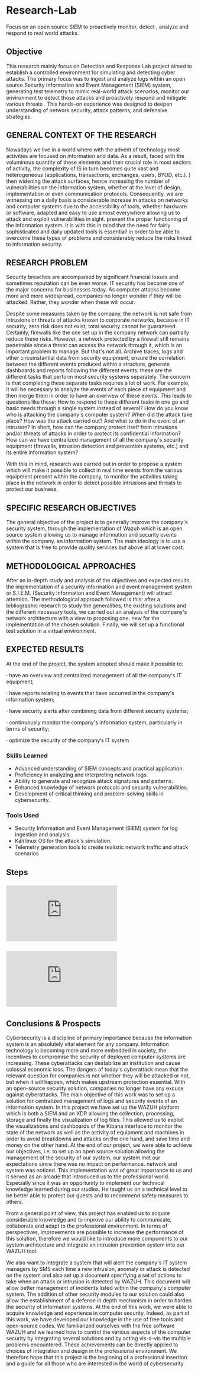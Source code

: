 # Research-Lab
Focus on an open source SIEM to proactively monitor, detect , analyze and respond to real world attacks.

## Objective

This research mainly focus on Detection and Response Lab project aimed to establish a controlled environment for simulating and detecting cyber attacks. The primary focus was to ingest and analyze logs within an open source  Security Information and Event Management (SIEM) system, generating test telemetry to mimic real-world attack scenarios, monitor our environment to detect those attacks and proactively respond and mitigate various threats . This hands-on experience was designed to deepen understanding of network security, attack patterns, and defensive strategies.

##  GENERAL CONTEXT OF THE RESEARCH

Nowadays we live in a world where with the advent of technology most activities are focused on information and data. As a result, faced with the voluminous quantity of these elements and their crucial role in most sectors of activity, the complexity of IS in turn becomes quite vast and heterogeneous (applications, transactions, exchanges, users, BYOD, etc.). ) then widening the attack surfaces, hence increasing the number of vulnerabilities on the information system, whether at the level of design, implementation or even communication protocols.
Consequently, we are witnessing on a daily basis a considerable increase in attacks on networks and computer systems due to the accessibility of tools, whether hardware or software, adapted and easy to use almost everywhere allowing us to attack and exploit vulnerabilities in sight. prevent the proper functioning of the information system. It is with this in mind that the need for fairly sophisticated and daily updated tools is essential! in order to be able to overcome these types of problems and considerably reduce the risks linked to information security.

## RESEARCH PROBLEM
Security breaches are accompanied by significant financial losses and sometimes reputation can be even worse. IT security has become one of the major concerns for businesses today. As computer attacks become more and more widespread, companies no longer wonder if they will be attacked. Rather, they wonder when these will occur.

Despite some measures taken by the company, the network is not safe from intrusions or threats of attacks known to corporate networks, because in IT security, zero risk does not exist; total security cannot be guaranteed. Certainly, firewalls like the one set up in the company network can partially reduce these risks. However, a network protected by a firewall still remains penetrable since a threat can access the network through it, which is an important problem to manage. But that's not all. Archive traces, logs and other circumstantial data from security equipment, ensure the correlation between the different events produced within a structure, generate dashboards and reports following the different events: these are the different tasks that perform most security systems separately. The concern is that completing these separate tasks requires a lot of work. For example, it will be necessary to analyze the events of each piece of equipment and then merge them in order to have an overview of these events. This leads to questions like these: How to respond to these different tasks in one go and basic needs through a single system instead of several? How do you know who is attacking the company's computer system? When did the attack take place? How was the attack carried out? And what to do in the event of an intrusion? In short, how can the company protect itself from intrusions and/or threats of attacks in order to protect its confidential information? How can we have centralized management of all the company's security equipment (firewalls, intrusion detection and prevention systems, etc.) and its entire information system?

With this in mind, research was carried out in order to propose a system which will make it possible to collect in real time events from the various equipment present within the company, to monitor the activities taking place in the network in order to detect possible intrusions and threats to protect our business.

## SPECIFIC RESEARCH OBJECTIVES

The general objective of the project is to generally improve the company's security system, through the implementation of Wazuh which is an open source system allowing us to manage information and security events within the company. an information system. The main ideology is to use a system that is free to provide quality services but above all at lower cost.



## METHODOLOGICAL APPROACHES

After an in-depth study and analysis of the objectives and expected results, the implementation of a security information and event management system or S.I.E.M. (Security Information and Event Management) will attract attention. The methodological approach followed is this: after a bibliographic research to study the generalities, the existing solutions and the different necessary tools, we carried out an analysis of the company's network architecture with a view to proposing one. new for the implementation of the chosen solution. Finally, we will set up a functional test solution in a virtual environment.

## EXPECTED RESULTS

At the end of the project, the system adopted should make it possible to:

· have an overview and centralized management of all the company's IT equipment;
 
· have reports relating to events that have occurred in the company's information system;

· have security alerts after combining data from different security systems;

· continuously monitor the company's information system, particularly in terms of security;

· optimize the security of the company’s IT system


### Skills Learned

- Advanced understanding of SIEM concepts and practical application.
- Proficiency in analyzing and interpreting network logs.
- Ability to generate and recognize attack signatures and patterns.
- Enhanced knowledge of network protocols and security vulnerabilities.
- Development of critical thinking and problem-solving skills in cybersecurity.

### Tools Used

- Security Information and Event Management (SIEM) system for log ingestion and analysis.
- Kali linux OS for the attack's simulation.
- Telemetry generation tools to create realistic network traffic and attack scenarios

  

## Steps

### ![DEPLOYMENT METHODS](https://github.com/yvesstan/Research-Lab/blob/main/DEPLOYMENT%20METHODS.pdf)
### ![USE CASES](https://github.com/yvesstan/Research-Lab/blob/main/USE%20%20CASES.pdf)

## Conclusions & Prospects
Cybersecurity is a discipline of primary importance because the information system is an absolutely vital element for any company.
Information technology is becoming more and more embedded in society, the incentives to compromise the security of deployed computer systems are increasing. These cyberattacks can destabilize an institution and cause colossal economic loss.
The dangers of today's cyberattack mean that the relevant question for companies is not whether they will be attacked or not, but when it will happen, which makes upstream protection essential. With an open-source security solution, companies no longer have any excuse against cyberattacks.
The main objective of this work was to set up a solution for centralized management of logs and security events of an information system.
In this project we have set up the WAZUH platform which is both a SIEM and an XDR allowing the collection, processing, storage and finally the visualization of log files. This allowed us to exploit the visualizations and dashboards of the Kibana interface to monitor the state of the network as well as the activity of equipment and machines in order to avoid breakdowns and attacks on the one hand, and save time and money on the other hand.
At the end of our project, we were able to achieve our objectives, i.e. to set up an open source solution allowing the management of the security of our system, our system met our expectations since there was no impact on performance. network and system was noticed.
This implementation was of great importance to us and it served as an arcade that introduced us to the professional world. Especially since it was an opportunity to implement our technical knowledge learned during our studies.
He taught us on a technical level to be better able to protect our guests and to recommend safety measures to others.

From a general point of view, this project has enabled us to acquire considerable knowledge and to improve our ability to communicate, collaborate and adapt to the professional environment.
In terms of perspectives, improvements are possible to increase the performance of this solution, therefore we would like to introduce more components to our system architecture and integrate an intrusion prevention system into our WAZUH tool.
 
We also want to integrate a system that will alert the company's IT system managers by SMS each time a new intrusion, anomaly or attack is detected on the system and also set up a document specifying a set of actions to take when an attack or intrusion is detected by WAZUH. This document will allow better management of incidents listed within the company's computer system.
The addition of other security modules to our solution could also allow the establishment of a defense in depth mechanism in order to harden the security of information systems.
At the end of this work, we were able to acquire knowledge and experience in computer security. Indeed, as part of this work, we have developed our knowledge in the use of free tools and open-source codes. We familiarized ourselves with the free software WAZUH and we learned how to control the various aspects of the computer security by integrating several solutions and by acting vis-a-vis the multiple problems encountered. These achievements can be directly applied to choices of integration and design in the professional environment.
We therefore hope that this project is the beginning of a professional insertion and a guide for all those who are interested in the world of cybersecurity.
